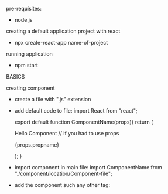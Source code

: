 pre-requisites: 
 - node.js

 creating a default application project with react
- npx create-react-app name-of-project

 running application
- npm start


BASICS

 creating component
- create a file with ".js" extension
- add default code to file:
	import React from "react";
	
	export default function ComponentName(props){
	  return (
	    <div>
	      Hello Component
	      // if you had to use props
	      <p> {props.propname} </p>
	    </div>
 	  );
	}
- import component in main file:
	import ComponentName from "./component/location/Component-file";
- add the component such any other tag:
	<ComponentName propname = "this is a prop" ></ComponentName>

